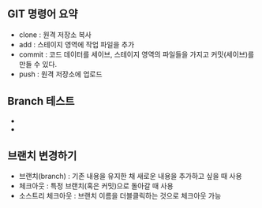 ## GIT 명령어 요약

- clone : 원격 저장소 복사
- add : 스테이지 영역에 작업 파일을 추가
- commit : 코드 데이터를 세이브, 스테이지 영역의 파일들을 가지고 커밋(세이브)를 만들 수 있다.
- push : 원격 저장소에 업로드

## Branch 테스트

-
-

## 브랜치 변경하기

- 브랜치(branch) : 기존 내용을 유지한 채 새로운 내용을 추가하고 싶을 때 사용
- 체크아웃 : 특정 브랜치(혹은 커밋)으로 돌아갈 때 사용
- 소스트리 체크아웃 : 브랜치 이름을 더블클릭하는 것으로 체크아웃 가능
